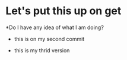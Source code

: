 # Let's put this up on get

*Do I have any idea of what I am doing?

* this is on my second commit

* this is my thrid version
